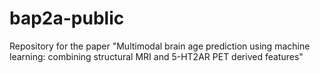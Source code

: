 # bap2a-public
Repository for the paper "Multimodal brain age prediction using machine learning: combining structural MRI and 5-HT2AR PET derived features"
